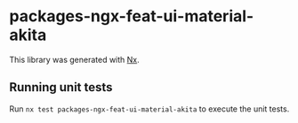 # packages-ngx-feat-ui-material-akita

This library was generated with [Nx](https://nx.dev).

## Running unit tests

Run `nx test packages-ngx-feat-ui-material-akita` to execute the unit tests.
